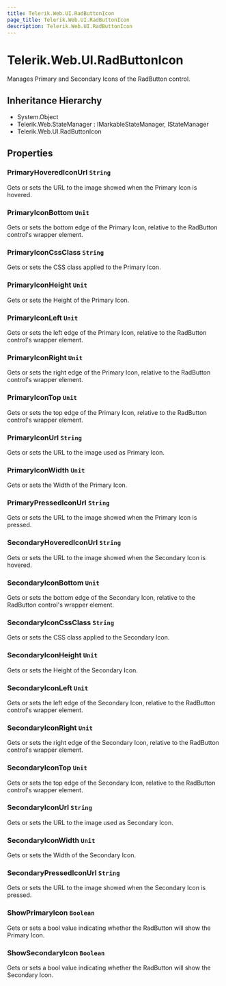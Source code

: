 ```yaml
---
title: Telerik.Web.UI.RadButtonIcon
page_title: Telerik.Web.UI.RadButtonIcon
description: Telerik.Web.UI.RadButtonIcon
---
```


# Telerik.Web.UI.RadButtonIcon

Manages Primary and Secondary Icons of the RadButton control.

## Inheritance Hierarchy

* System.Object
* Telerik.Web.StateManager : IMarkableStateManager, IStateManager
* Telerik.Web.UI.RadButtonIcon

## Properties

###  PrimaryHoveredIconUrl `String`

Gets or sets the URL to the image showed when the Primary Icon is hovered.

###  PrimaryIconBottom `Unit`

Gets or sets the bottom edge of the Primary Icon, relative to the RadButton control's wrapper element.

###  PrimaryIconCssClass `String`

Gets or sets the CSS class applied to the Primary Icon.

###  PrimaryIconHeight `Unit`

Gets or sets the Height of the Primary Icon.

###  PrimaryIconLeft `Unit`

Gets or sets the left edge of the Primary Icon, relative to the RadButton control's wrapper element.

###  PrimaryIconRight `Unit`

Gets or sets the right edge of the Primary Icon, relative to the RadButton control's wrapper element.

###  PrimaryIconTop `Unit`

Gets or sets the top edge of the Primary Icon, relative to the RadButton control's wrapper element.

###  PrimaryIconUrl `String`

Gets or sets the URL to the image used as Primary Icon.

###  PrimaryIconWidth `Unit`

Gets or sets the Width of the Primary Icon.

###  PrimaryPressedIconUrl `String`

Gets or sets the URL to the image showed when the Primary Icon is pressed.

###  SecondaryHoveredIconUrl `String`

Gets or sets the URL to the image showed when the Secondary Icon is hovered.

###  SecondaryIconBottom `Unit`

Gets or sets the bottom edge of the Secondary Icon, relative to the RadButton control's wrapper element.

###  SecondaryIconCssClass `String`

Gets or sets the CSS class applied to the Secondary Icon.

###  SecondaryIconHeight `Unit`

Gets or sets the Height of the Secondary Icon.

###  SecondaryIconLeft `Unit`

Gets or sets the left edge of the Secondary Icon, relative to the RadButton control's wrapper element.

###  SecondaryIconRight `Unit`

Gets or sets the right edge of the Secondary Icon, relative to the RadButton control's wrapper element.

###  SecondaryIconTop `Unit`

Gets or sets the top edge of the Secondary Icon, relative to the RadButton control's wrapper element.

###  SecondaryIconUrl `String`

Gets or sets the URL to the image used as Secondary Icon.

###  SecondaryIconWidth `Unit`

Gets or sets the Width of the Secondary Icon.

###  SecondaryPressedIconUrl `String`

Gets or sets the URL to the image showed when the Secondary Icon is pressed.

###  ShowPrimaryIcon `Boolean`

Gets or sets a bool value indicating whether the RadButton will show the Primary Icon.

###  ShowSecondaryIcon `Boolean`

Gets or sets a bool value indicating whether the RadButton will show the Secondary Icon.

